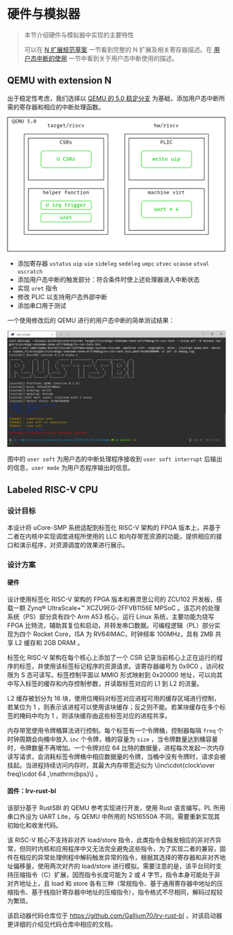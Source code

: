# 硬件与模拟器

> 本节介绍硬件与模拟器中实现的主要特性
>
> 可以在 [N 扩展规范草案](ch1_n_ext_spec.md) 一节看到完整的 N 扩展及相关寄存器描述。在 [用户态中断的使用](ch1_use_of_user_mode_trap.md) 一节中看到关于用户态中断使用的描述。

## QEMU with extension N

出于稳定性考虑，我们选择以 [QEMU 的 5.0 稳定分支](https://github.com/qemu/qemu/tree/stable-5.0) 为基础，添加用户态中断所需的寄存器和相应的中断处理函数。

![qemu](assets/qemu.png)

- 添加寄存器 `ustatus` `uip` `uie` `sideleg` `sedeleg` `uepc` `utvec` `ucause` `utval` `uscratch`
- 添加用户态中断的触发部分：符合条件时使上述处理器进入中断状态
- 实现 `uret` 指令
- 修改 PLIC 以支持用户态外部中断
- 添加串口用于测试

一个使用修改后的 QEMU 进行的用户态中断的简单测试结果：

![user mode trap test](assets/user_mode_trap_test.png)

图中的 `user soft` 为用户态的中断处理程序接收到 `user soft interrupt` 后输出的信息，`user mode` 为用户态程序输出的信息。

## Labeled RISC-V CPU

### 设计目标

本设计将 uCore-SMP 系统适配到标签化 RISC-V 架构的 FPGA 版本上，并基于二者在内核中实现调度进程所使用的 LLC 和内存带宽资源的功能，提供相应的接口和演示程序，对资源调度的效果进行展示。

### 设计方案

#### 硬件

设计使用标签化 RISC-V 架构的 FPGA 版本和赛灵思公司的 ZCU102 开发板，搭载一颗 Zynq® UltraScale+™ XCZU9EG-2FFVB1156E MPSoC 。该芯片的处理系统（PS）部分具有四个 Arm A53 核心，运行 Linux 系统，主要功能为烧写 FPGA 比特流，辅助其复位和启动，并转发串口数据。可编程逻辑（PL）部分实现为四个 Rocket Core，ISA 为 RV64IMAC，时钟频率 100MHz，具有 2MB 共享 L2 缓存和 2GB DRAM 。

标签化 RISC-V 架构在每个核心上添加了一个 CSR 记录当前核心上正在运行的程序的标签，并使用该标签标记程序的资源请求。该寄存器编号为 0x9C0 ，访问权限为 S 态可读写。标签控制平面以 MMIO 形式映射到 0x20000 地址，可以向其中写入标签的缓存和内存控制参数，并读取标签对应的 L1 到 L2 的流量。

L2 缓存被划分为 16 块，使用位掩码对标签对应进程可用的缓存区域进行控制，若某位为 1 ，则表示该进程可以使用该块缓存；反之则不能。若某块缓存在多个标签的掩码中均为 1 ，则该块缓存由这些标签对应的进程共享。

内存带宽使用令牌桶算法进行控制。每个标签有一个令牌桶，控制器每隔 `freq` 个时钟周期会向桶中放入 `inc` 个令牌，桶的容量为 `size` ，当令牌数量达到桶容量时，令牌数量不再增加。一个令牌对应 64 比特的数据量，进程每次发起一次内存读写请求，会消耗标签令牌桶中相应数据量的令牌，当桶中没有令牌时，请求会被挂起。当进程持续访问内存时，其最大内存带宽近似为 \\(inc\cdot{clock\over freq}\cdot 64 \,\mathrm{bps}\\) 。

#### 固件：lrv-rust-bl

该部分基于 RustSBI 的 QEMU 参考实现进行开发，使用 Rust 语言编写。PL 所用串口外设为 UART Lite，与 QEMU 中所用的 NS16550A 不同，需要重新实现其初始化和收发代码。

该 RISC-V 核心不支持非对齐 load/store 指令，此类指令会触发相应的非对齐异常，但同时内核和应用程序中又无法完全避免这些指令，为了实现二者的兼容，固件在相应的异常处理例程中解码触发异常的指令，根据其选择的寄存器和非对齐地址偏移量，使用两次对齐的 load/store 进行模拟。需要注意的是，该平台同时支持压缩指令（C）扩展，因而指令长度可能为 2 或 4 字节，指令本身可能处于非对齐地址上，且 load 和 store 各有三种（常规指令、基于通用寄存器中地址的压缩指令、基于栈指针寄存器中地址的压缩指令），指令格式不尽相同，解码过程较为繁琐。

该启动器代码仓库位于 https://github.com/Gallium70/lrv-rust-bl ，对该启动器更详细的介绍见代码仓库中相应的文档。
